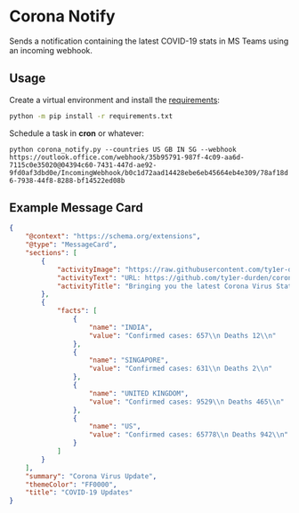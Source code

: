 # Corona Notify

Sends a notification containing the latest COVID-19 stats in MS Teams using an incoming webhook.

## Usage

Create a virtual environment and install the [requirements](requirements.txt):

```bash
python -m pip install -r requirements.txt
```

Schedule a task in **cron** or whatever:

```python corona_notify.py --countries US GB IN SG --webhook https://outlook.office.com/webhook/35b95791-987f-4c09-aa6d-7115c0e35020@04394c60-7431-447d-ae92-9fd0af3dbd0e/IncomingWebhook/b0c1d72aad14428ebe6eb45664eb4e309/78af18d6-7938-44f8-8288-bf14522ed08b```

## Example Message Card

```json
{
    "@context": "https://schema.org/extensions",
    "@type": "MessageCard",
    "sections": [
        {
            "activityImage": "https://raw.githubusercontent.com/ty1er-durden/corona-notify/master/images/corona_virus_icon.png",
            "activityText": "URL: https://github.com/ty1er-durden/corona-notify",
            "activityTitle": "Bringing you the latest Corona Virus Stats via Python"
        },
        {
            "facts": [
                {
                    "name": "INDIA",
                    "value": "Confirmed cases: 657\\n Deaths 12\\n"
                },
                {
                    "name": "SINGAPORE",
                    "value": "Confirmed cases: 631\\n Deaths 2\\n"
                },
                {
                    "name": "UNITED KINGDOM",
                    "value": "Confirmed cases: 9529\\n Deaths 465\\n"
                },
                {
                    "name": "US",
                    "value": "Confirmed cases: 65778\\n Deaths 942\\n"
                }
            ]
        }
    ],
    "summary": "Corona Virus Update",
    "themeColor": "FF0000",
    "title": "COVID-19 Updates"
}
```